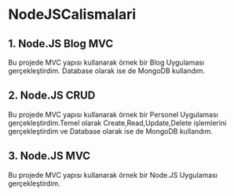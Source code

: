 # NodeJSCalismalari
## 1. Node.JS Blog MVC
Bu projede MVC yapısı kullanarak örnek bir Blog Uygulaması gerçekleştirdim. Database olarak ise de MongoDB kullandım.
## 2. Node.JS CRUD
Bu projede MVC yapısı kullanarak örnek bir Personel Uygulaması gerçekleştirdim.Temel olarak Create,Read,Update,Delete işlemlerini gerçekleştirdim ve Database olarak ise de MongoDB kullandım.
## 3. Node.JS MVC
Bu projede MVC yapısı kullanarak örnek bir Node.JS Uygulaması gerçekleştirdim.
